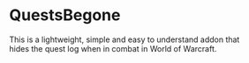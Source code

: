 # QuestsBegone

This is a lightweight, simple and easy to understand addon 
that <br/>hides the quest log when in combat in World of Warcraft.
